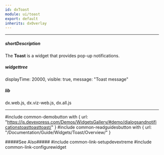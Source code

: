 ```yaml
---
id: dxToast
module: ui/toast
export: default
inherits: dxOverlay
---
```

---
##### shortDescription
The **Toast** is a widget that provides pop-up notifications.

##### widgettree
displayTime: 20000,
visible: true,
message: "Toast message"

##### lib
dx.web.js, dx.viz-web.js, dx.all.js

---
#include common-demobutton with {
    url: "https://js.devexpress.com/Demos/WidgetsGallery/#demo/dialogsandnotificationstoasttoasttoast/"
}
#include common-readguidesbutton with {
    url: "/Documentation/Guide/Widgets/Toast/Overview/"
}

#####See Also#####
#include common-link-setupdevextreme
#include common-link-configurewidget